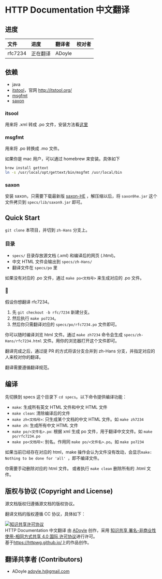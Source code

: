 # HTTP Documentation 中文翻译

## 进度

| 文件    | 进度     | 翻译者 | 校对者 |
| :--     | :--      | :--    | :--    |
| rfc7234 | 正在翻译 | ADoyle |        |

## 依赖

- java
- [itstool](https://github.com/itstool/itstool)，官网 http://itstool.org/
- [msgfmt](https://www.gnu.org/software/gettext/manual/html_node/msgfmt-Invocation.html)
- [saxon](http://www.saxonica.com/documentation/#!about/gettingstarted/gettingstartedjava)

### itsool
用来将 .xml 转成 .po 文件，安装方法看[这里](http://itstool.org/documentation/install)

### msgfmt

用来将 .po 转换成 .mo 文件。

如果你是 mac 用户，可以通过 homebrew 来安装。具体如下

```sh
brew install gettext
ln -s /usr/local/opt/gettext/bin/msgfmt /usr/local/bin
```

### saxon

安装 saxon，只需要下载最新版 [saxon-HE](https://sourceforge.net/projects/saxon/files/Saxon-HE/) ，解压缩以后，将 `saxon9he.jar` 这个文件拷贝到 `specs/lib/saxon9.jar` 即可。


## Quick Start

`git clone` 本项目，并切到 `zh-Hans` 分支上。

### 目录

- `specs/` 目录存放源文档 (.xml) 和编译后的网页 (.html)。
- 中文 HTML 文件会输出到 `specs/zh-Hans/`
- 翻译文件在 `specs/po` 里

如果没有对应的 .po 文件，通过 `make po<文档号>` 来生成对应的 .po 文件。

### 🌰

假设你想翻译 rfc7234。

1. 先 `git checkout -b rfc/7234` 新建分支。
2. 然后执行 `make po7234`。
3. 然后你只需翻译对应的 `specs/po/rfc7234.po` 文件即可。

你可以随时编译浏览 html 文件。通过 `make zh7234` 命令会生成 `specs/zh-Hans/rfc7234.html` 文件。用你的浏览器打开这个文件即可。

翻译完成之后，通过提 PR 的方式将该分支合并到 zh-Hans 分支，并指定对应的人来校对你的翻译。

翻译需要遵循翻译规范。

## 编译

先切换到 specs 这个目录下 `cd specs`。以下命令提供编译功能：

- `make`: 生成所有英文 HTML 文件和中文 HTML 文件
- `make clean`: 清除编译后的文件
- `make zh<文档号>`: 只生成某个文档的中文 HTML 文件。如 `make zh7234`
- `make zh`: 生成所有中文 HTML 文件
- `make po/<文件名>.po`: 根据 xml 生成 po 文件，用于翻译中文文件。如 `make po/rfc7234.po`
- `make po<文档号>`: 别名。作用同 `make po/<文件名>.po`。如 `make po7234`

如果当前已经存在对应的 html，make 操作会认为文件没有改动，会显示`make: Nothing to be done for 'all' `，即不编译文件。

你需要手动删除对应的 html 文件。
或者执行 `make clean` 删除所有的 .html 文件。

## 版权与协议 (Copyright and License)

源文档版权归遵循源文档的版权协议。

翻译文档的版权遵循 CC 协议，具体如下： 

<a rel="license" href="http://creativecommons.org/licenses/by-nc-sa/4.0/"><img alt="知识共享许可协议" style="border-width:0" src="https://i.creativecommons.org/l/by-nc-sa/4.0/88x31.png" /></a><br /><span xmlns:dct="http://purl.org/dc/terms/" href="http://purl.org/dc/dcmitype/Text" property="dct:title" rel="dct:type">HTTP Documentation 中文翻译</span> 由 <a xmlns:cc="http://creativecommons.org/ns#" href="https://github.com/adoyle-h/httpwg.github.io" property="cc:attributionName" rel="cc:attributionURL">ADoyle</a> 创作，采用 <a rel="license" href="http://creativecommons.org/licenses/by-nc-sa/4.0/">知识共享 署名-非商业性使用-相同方式共享 4.0 国际 许可协议</a>进行许可。<br />基于<a xmlns:dct="http://purl.org/dc/terms/" href="https://httpwg.github.io/" rel="dct:source">https://httpwg.github.io/</a>上的作品创作。

## 翻译共享者 (Contributors)

- ADoyle <adoyle.h@gmail.com>

